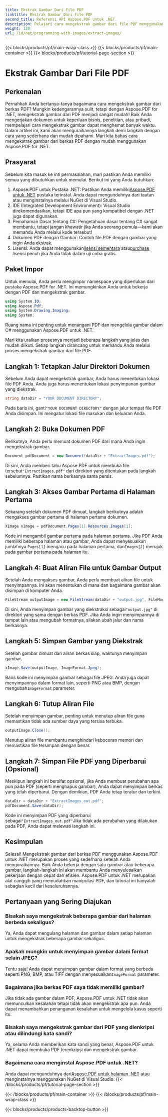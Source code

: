 ```yaml
---
title: Ekstrak Gambar Dari File PDF
linktitle: Ekstrak Gambar Dari File PDF
second_title: Referensi API Aspose.PDF untuk .NET
description: Pelajari cara mengekstrak gambar dari file PDF menggunakan Aspose.PDF for .NET dengan panduan langkah demi langkah ini. Mulailah dengan petunjuk yang mudah diikuti.
weight: 120
url: /id/net/programming-with-images/extract-images/
---
```


{{< blocks/products/pf/main-wrap-class >}}
{{< blocks/products/pf/main-container >}}
{{< blocks/products/pf/tutorial-page-section >}}

# Ekstrak Gambar Dari File PDF

## Perkenalan

Pernahkah Anda bertanya-tanya bagaimana cara mengekstrak gambar dari berkas PDF? Mungkin kedengarannya sulit, tetapi dengan Aspose.PDF for .NET, mengekstrak gambar dari PDF menjadi sangat mudah! Baik Anda mengerjakan dokumen untuk keperluan bisnis, penelitian, atau pribadi, mempelajari cara mengekstrak gambar dapat menghemat banyak waktu. Dalam artikel ini, kami akan menguraikannya langkah demi langkah dengan cara yang sederhana dan mudah dipahami. Mari kita bahas cara mengekstrak gambar dari berkas PDF dengan mudah menggunakan Aspose.PDF for .NET.

## Prasyarat

Sebelum kita masuk ke inti permasalahan, mari pastikan Anda memiliki semua yang dibutuhkan untuk memulai. Berikut ini yang Anda butuhkan:

1.  Aspose.PDF untuk Pustaka .NET: Pastikan Anda memiliki[Aspose.PDF untuk .NET](https://releases.aspose.com/pdf/net/) pustaka terinstal. Anda dapat mengunduhnya dari tautan atau menginstalnya melalui NuGet di Visual Studio.
2. IDE (Integrated Development Environment): Visual Studio direkomendasikan, tetapi IDE apa pun yang kompatibel dengan .NET juga dapat digunakan.
3. Pemahaman Dasar tentang C#: Pengetahuan dasar tentang C# sangat membantu, tetapi jangan khawatir jika Anda seorang pemula—kami akan memandu Anda melalui kode tersebut!
4. Dokumen PDF dengan Gambar: Contoh file PDF dengan gambar yang ingin Anda ekstrak.
5.  Lisensi: Anda dapat menggunakan[lisensi sementara](https://pembelian.aspose.com/temporary-license/) atau[purchase](https://purchase.aspose.com/buy) lisensi penuh jika Anda tidak dalam uji coba gratis.

## Paket Impor

Untuk memulai, Anda perlu mengimpor namespace yang diperlukan dari pustaka Aspose.PDF for .NET. Ini memungkinkan Anda untuk bekerja dengan PDF dan mengekstrak gambar.

```csharp
using System.IO;
using Aspose.Pdf;
using System.Drawing.Imaging;
using System;
```

Ruang nama ini penting untuk menangani PDF dan mengelola gambar dalam C# menggunakan Aspose.PDF untuk .NET.

Mari kita uraikan prosesnya menjadi beberapa langkah yang jelas dan mudah diikuti. Setiap langkah dirancang untuk memandu Anda melalui proses mengekstrak gambar dari file PDF.

## Langkah 1: Tetapkan Jalur Direktori Dokumen

Sebelum Anda dapat mengekstrak gambar, Anda harus menentukan lokasi file PDF Anda. Anda juga harus menentukan lokasi penyimpanan gambar yang diekstrak.

```csharp
string dataDir = "YOUR DOCUMENT DIRECTORY";
```

 Pada baris ini, ganti`"YOUR DOCUMENT DIRECTORY"` dengan jalur tempat file PDF Anda disimpan. Ini mengatur lokasi file masukan dan keluaran Anda.

## Langkah 2: Buka Dokumen PDF

Berikutnya, Anda perlu memuat dokumen PDF dari mana Anda ingin mengekstrak gambar.

```csharp
Document pdfDocument = new Document(dataDir + "ExtractImages.pdf");
```

 Di sini, Anda memberi tahu Aspose.PDF untuk membuka file tersebut`"ExtractImages.pdf"` dari direktori yang ditentukan pada langkah sebelumnya. Pastikan nama berkasnya sama persis.

## Langkah 3: Akses Gambar Pertama di Halaman Pertama

Sekarang setelah dokumen PDF dimuat, langkah berikutnya adalah mengakses gambar pertama di halaman pertama dokumen.

```csharp
XImage xImage = pdfDocument.Pages[1].Resources.Images[1];
```

 Kode ini mengambil gambar pertama pada halaman pertama. Jika PDF Anda memiliki beberapa halaman atau gambar, Anda dapat menyesuaikan jumlahnya.`Pages[1]` mengacu pada halaman pertama, dan`Images[1]` merujuk pada gambar pertama pada halaman itu.

## Langkah 4: Buat Aliran File untuk Gambar Output

Setelah Anda mengakses gambar, Anda perlu membuat aliran file untuk menyimpannya. Ini akan menentukan di mana dan bagaimana gambar akan disimpan di komputer Anda.

```csharp
FileStream outputImage = new FileStream(dataDir + "output.jpg", FileMode.Create);
```

 Di sini, Anda menyimpan gambar yang diekstraksi sebagai`"output.jpg"` di direktori yang sama dengan berkas PDF. Jika Anda ingin menyimpannya di tempat lain atau mengubah formatnya, silakan ubah jalur dan nama berkasnya.

## Langkah 5: Simpan Gambar yang Diekstrak

Setelah gambar dimuat dan aliran berkas siap, waktunya menyimpan gambar.

```csharp
xImage.Save(outputImage, ImageFormat.Jpeg);
```

 Baris kode ini menyimpan gambar sebagai file JPEG. Anda juga dapat menyimpannya dalam format lain, seperti PNG atau BMP, dengan mengubah`ImageFormat` parameter.

## Langkah 6: Tutup Aliran File

Setelah menyimpan gambar, penting untuk menutup aliran file guna memastikan tidak ada sumber daya yang tersisa terbuka.

```csharp
outputImage.Close();
```

Menutup aliran file membantu menghindari kebocoran memori dan memastikan file tersimpan dengan benar.

## Langkah 7: Simpan File PDF yang Diperbarui (Opsional)

Meskipun langkah ini bersifat opsional, jika Anda membuat perubahan apa pun pada PDF (seperti menghapus gambar), Anda dapat menyimpan berkas yang telah diperbarui. Dengan demikian, PDF Anda tetap teratur dan terkini.

```csharp
dataDir = dataDir + "ExtractImages_out.pdf";
pdfDocument.Save(dataDir);
```

 Kode ini menyimpan PDF yang diperbarui sebagai`"ExtractImages_out.pdf"`Jika tidak ada perubahan yang dilakukan pada PDF, Anda dapat melewati langkah ini.

## Kesimpulan

Selesai! Mengekstrak gambar dari berkas PDF menggunakan Aspose.PDF untuk .NET merupakan proses yang sederhana setelah Anda menguraikannya. Baik Anda bekerja dengan satu gambar atau beberapa gambar, langkah-langkah ini akan membantu Anda menyelesaikan pekerjaan dengan cepat dan efisien. Aspose.PDF untuk .NET merupakan alat canggih yang memudahkan manipulasi PDF, dan tutorial ini hanyalah sebagian kecil dari keseluruhannya. 

## Pertanyaan yang Sering Diajukan

### Bisakah saya mengekstrak beberapa gambar dari halaman berbeda sekaligus?
Ya, Anda dapat mengulang halaman dan gambar dalam setiap halaman untuk mengekstrak beberapa gambar sekaligus.

### Apakah mungkin untuk menyimpan gambar dalam format selain JPEG?
 Tentu saja! Anda dapat menyimpan gambar dalam format yang berbeda seperti PNG, BMP, atau TIFF dengan menyesuaikan`ImageFormat` parameter.

### Bagaimana jika berkas PDF saya tidak memiliki gambar?
Jika tidak ada gambar dalam PDF, Aspose.PDF untuk .NET tidak akan memunculkan kesalahan tetapi tidak akan mengekstrak apa pun. Anda dapat menambahkan penanganan kesalahan untuk mengelola kasus seperti itu.

### Bisakah saya mengekstrak gambar dari PDF yang dienkripsi atau dilindungi kata sandi?
Ya, selama Anda memberikan kata sandi yang benar, Aspose.PDF untuk .NET dapat membuka PDF terenkripsi dan mengekstrak gambar.

### Bagaimana cara menginstal Aspose.PDF untuk .NET?
 Anda dapat mengunduhnya dari[Aspose.PDF untuk halaman .NET](https://releases.aspose.com/pdf/net/) atau menginstalnya menggunakan NuGet di Visual Studio.
{{< /blocks/products/pf/tutorial-page-section >}}

{{< /blocks/products/pf/main-container >}}
{{< /blocks/products/pf/main-wrap-class >}}

{{< blocks/products/products-backtop-button >}}
